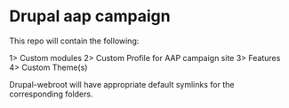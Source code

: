 Drupal aap campaign
===================

This repo will contain the following:

1> Custom modules
2> Custom Profile for AAP campaign site
3> Features
4> Custom Theme(s)

Drupal-webroot will have appropriate default symlinks for the corresponding
folders.
